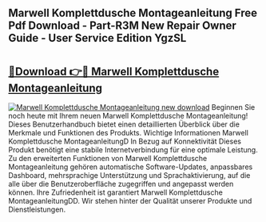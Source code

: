 ## Marwell Komplettdusche Montageanleitung Free Pdf Download - Part-R3M New Repair Owner Guide - User Service Edition YgzSL

# <h2><a href="http://df859w.blite.top/?on=Marwell+Komplettdusche+Montageanleitung">🔗Download 👉🔴 Marwell Komplettdusche Montageanleitung</a></h2>

[![Marwell Komplettdusche Montageanleitung new download](https://i.imgur.com/lujVjoI.png)](http://df859w.blite.top/?on=Marwell+Komplettdusche+Montageanleitung)
Beginnen Sie noch heute mit Ihrem neuen Marwell Komplettdusche Montageanleitung! Dieses Benutzerhandbuch bietet einen detaillierten Überblick über die Merkmale und Funktionen des Produkts. Wichtige Informationen Marwell Komplettdusche MontageanleitungD In Bezug auf Konnektivität Dieses Produkt benötigt eine stabile Internetverbindung für eine optimale Leistung. Zu den erweiterten Funktionen von Marwell Komplettdusche Montageanleitung gehören automatische Software-Updates, anpassbares Dashboard, mehrsprachige Unterstützung und Sprachaktivierung, auf die alle über die Benutzeroberfläche zugegriffen und angepasst werden können. Ihre Zufriedenheit ist garantiert Marwell Komplettdusche MontageanleitungDD. Wir stehen hinter der Qualität unserer Produkte und Dienstleistungen.
